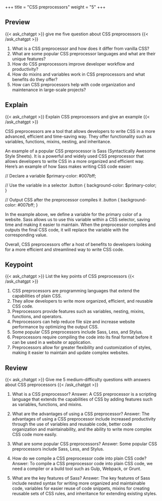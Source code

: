 +++
title = "CSS preprocessors"
weight = "5"
+++
## Preview
{{< ask_chatgpt >}}
give me five question about CSS preprocessors
{{< /ask_chatgpt >}}



1. What is a CSS preprocessor and how does it differ from vanilla CSS?
2. What are some popular CSS preprocessor languages and what are their unique features?
3. How do CSS preprocessors improve developer workflow and productivity?
4. How do mixins and variables work in CSS preprocessors and what benefits do they offer?
5. How can CSS preprocessors help with code organization and maintenance in large-scale projects?   

## Explain
{{< ask_chatgpt >}}
Explain CSS preprocessors and give an example
{{< /ask_chatgpt >}}



CSS preprocessors are a tool that allows developers to write CSS in a more advanced, efficient and time-saving way. They offer functionality such as variables, functions, mixins, nesting, and inheritance.

An example of a popular CSS preprocessor is Sass (Syntactically Awesome Style Sheets). It is a powerful and widely used CSS preprocessor that allows developers to write CSS in a more organized and efficient way. Here’s an example of how Sass makes writing CSS code easier:

// Declare a variable
$primary-color: #007bff;

// Use the variable in a selector
.button {
  background-color: $primary-color;
}

// Output CSS after the preprocessor compiles it
.button {
  background-color: #007bff;
}

In the example above, we define a variable for the primary color of a website. Sass allows us to use this variable within a CSS selector, saving time and making it easier to maintain. When the preprocessor compiles and outputs the final CSS code, it will replace the variable with the corresponding value.

Overall, CSS preprocessors offer a host of benefits to developers looking for a more efficient and streamlined way to write CSS code.   

## Keypoint
{{< ask_chatgpt >}}
List the key points of CSS preprocessors
{{< /ask_chatgpt >}}



1. CSS preprocessors are programming languages that extend the capabilities of plain CSS.
2. They allow developers to write more organized, efficient, and reusable CSS code.
3. Preprocessors provide features such as variables, nesting, mixins, functions, and operators.
4. Preprocessors can help reduce file size and increase website performance by optimizing the output CSS.
5. Some popular CSS preprocessors include Sass, Less, and Stylus.
6. Preprocessors require compiling the code into its final format before it can be used in a website or application.
7. Preprocessors allow for greater flexibility and customization of styles, making it easier to maintain and update complex websites.   

## Review
{{< ask_chatgpt >}}
Give me 5 medium-difficulty questions with answers about CSS preprocessors
{{< /ask_chatgpt >}}



1. What is a CSS preprocessor?
Answer: A CSS preprocessor is a scripting language that extends the capabilities of CSS by adding features such as variables, functions, and mixins.

2. What are the advantages of using a CSS preprocessor?
Answer: The advantages of using a CSS preprocessor include increased productivity through the use of variables and reusable code, better code organization and maintainability, and the ability to write more complex CSS code more easily.

3. What are some popular CSS preprocessors?
Answer: Some popular CSS preprocessors include Sass, Less, and Stylus.

4. How do we compile a CSS preprocessor code into plain CSS code?
Answer: To compile a CSS preprocessor code into plain CSS code, we need a compiler or a build tool such as Gulp, Webpack, or Grunt.

5. What are the key features of Sass?
Answer: The key features of Sass include nested syntax for writing more organized and maintainable code, variables for easier reuse of code snippets, mixins for creating reusable sets of CSS rules, and inheritance for extending existing styles.   

